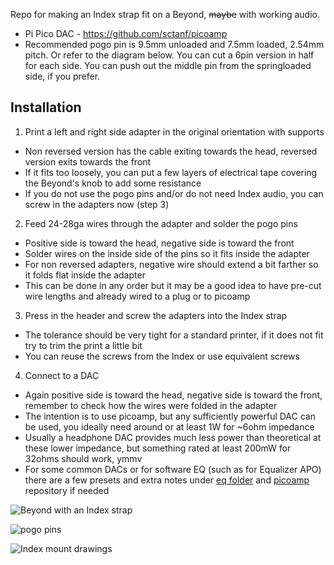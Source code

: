Repo for making an Index strap fit on a Beyond, ~~maybe~~ with working audio.

- Pi Pico DAC - https://github.com/sctanf/picoamp
- Recommended pogo pin is 9.5mm unloaded and 7.5mm loaded, 2.54mm pitch. Or refer to the diagram below. You can cut a 6pin version in half for each side. You can push out the middle pin from the springloaded side, if you prefer.

## Installation
1. Print a left and right side adapter in the original orientation with supports
- Non reversed version has the cable exiting towards the head, reversed version exits towards the front
- If it fits too loosely, you can put a few layers of electrical tape covering the Beyond's knob to add some resistance
- If you do not use the pogo pins and/or do not need Index audio, you can screw in the adapters now (step 3)
2. Feed 24-28ga wires through the adapter and solder the pogo pins
- Positive side is toward the head, negative side is toward the front
- Solder wires on the inside side of the pins so it fits inside the adapter
- For non reversed adapters, negative wire should extend a bit farther so it folds flat inside the adapter
- This can be done in any order but it may be a good idea to have pre-cut wire lengths and already wired to a plug or to picoamp
3. Press in the header and screw the adapters into the Index strap
- The tolerance should be very tight for a standard printer, if it does not fit try to trim the print a little bit
- You can reuse the screws from the Index or use equivalent screws
4. Connect to a DAC
- Again positive side is toward the head, negative side is toward the front, remember to check how the wires were folded in the adapter
- The intention is to use picoamp, but any sufficiently powerful DAC can be used, you ideally need around or at least 1W for ~6ohm impedance
- Usually a headphone DAC provides much less power than theoretical at these lower impedance, but something rated at least 200mW for 32ohms should work, ymmv
- For some common DACs or for software EQ (such as for Equalizer APO) there are a few presets and extra notes under [eq folder](../../tree/main/eq) and [picoamp](https://github.com/sctanf/picoamp) repository if needed

![Beyond with an Index strap](../../blob/main/images/DSC_0479.jpg)

![pogo pins](../../blob/main/images/pogo.jpg)

![Index mount drawings](../../blob/main/images/Index_strap_connectors.png)
